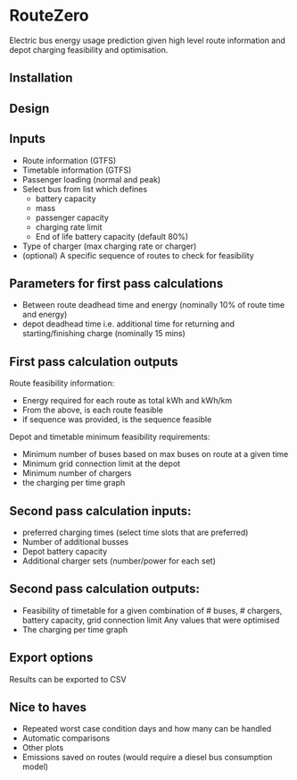 # RouteZero
Electric bus energy usage prediction given high level route information and depot charging feasibility and optimisation.

## Installation



## Design


Inputs
------

*   Route information (GTFS)
*   Timetable information (GTFS)
*   Passenger loading (normal and peak)
*   Select bus from list which defines
    *   battery capacity
    *   mass
    *   passenger capacity
    *   charging rate limit
    *   End of life battery capacity (default 80%)
*   Type of charger (max charging rate or charger)
*   (optional) A specific sequence of routes to check for feasibility

Parameters for first pass calculations
--------------------------------------

*   Between route deadhead time and energy (nominally 10% of route time and energy)
*   depot deadhead time i.e. additional time for returning and starting/finishing charge (nominally 15 mins)

First pass calculation outputs
------------------------------

Route feasibility information:

*   Energy required for each route as total kWh and kWh/km
*   From the above, is each route feasible
*   if sequence was provided, is the sequence feasible

Depot and timetable minimum feasibility requirements:
- Minimum number of buses based on max buses on route at a given time
- Minimum grid connection limit at the depot
- Minimum number of chargers
- the charging per time graph

Second pass calculation inputs:
-------------------------------
- preferred charging times (select time slots that are preferred)
- Number of additional busses
- Depot battery capacity
- Additional charger sets (number/power for each set)

Second pass calculation outputs:
--------------------------------
- Feasibility of timetable for a given combination of # buses, # chargers, battery capacity, grid connection limit
Any values that were optimised
- The charging per time graph

  

Export options
--------------

Results can be exported to CSV

  

Nice to haves
-------------

*   Repeated worst case condition days and how many can be handled
*   Automatic comparisons
*   Other plots
*   Emissions saved on routes (would require a diesel bus consumption model)




